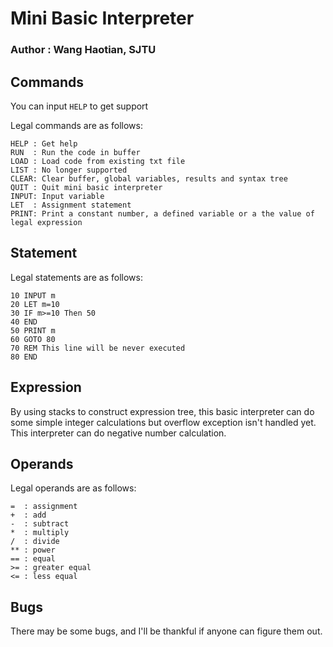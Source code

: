 # Mini Basic Interpreter

### Author : Wang Haotian, SJTU

## Commands

You can input `HELP` to get support

Legal commands are as follows:

```
HELP : Get help
RUN  : Run the code in buffer
LOAD : Load code from existing txt file
LIST : No longer supported
CLEAR: Clear buffer, global variables, results and syntax tree
QUIT : Quit mini basic interpreter
INPUT: Input variable
LET  : Assignment statement
PRINT: Print a constant number, a defined variable or a the value of legal expression
```

## Statement

Legal statements are as follows:

```
10 INPUT m
20 LET m=10
30 IF m>=10 Then 50
40 END
50 PRINT m
60 GOTO 80
70 REM This line will be never executed
80 END
```

## Expression

By using stacks to construct expression tree, this basic interpreter can do some simple integer calculations but overflow exception isn't handled yet. This interpreter can do negative number calculation.

## Operands

Legal operands are as follows:

```
=  : assignment
+  : add
-  : subtract
*  : multiply
/  : divide
** : power
== : equal
>= : greater equal
<= : less equal
```

## Bugs

There may be some bugs, and I'll be thankful if anyone can figure them out.
